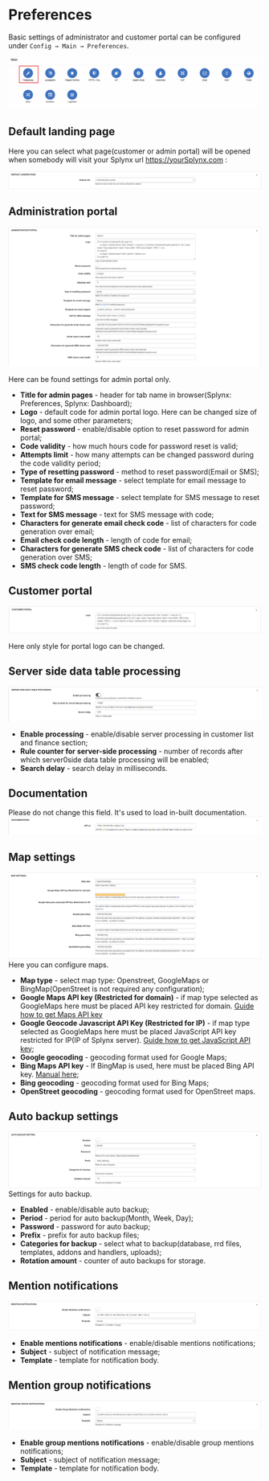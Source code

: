Preferences
==========

Basic settings of administrator and customer portal can be configured under `Config → Main → Preferences`.

![Config menu](main_menu.png)

## Default landing page
Here you can select what page(customer or admin portal) will be opened when somebody will visit your Splynx url https://yourSplynx.com :

![default page](default_page.png)

## Administration portal

![admin portal](admin_portal.png)

Here can be found settings for admin portal only.

* **Title for admin pages** - header for tab name in browser(Splynx: Preferences, Splynx: Dashboard);
* **Logo** - default code for admin portal logo. Here can be changed size of logo, and some other parameters;
* **Reset password** - enable/disable option to reset password for admin portal;
* **Code validity** - how much hours code for password reset is valid;
* **Attempts limit** - how many attempts can be changed password during the code validity period;
* **Type of resetting password** - method to reset password(Email or SMS);
* **Template for email message** - select template for email message to reset password;
* **Template for SMS message** - select template for SMS message to reset password;
* **Text for SMS message** - text for SMS message with code;
* **Characters for generate email check code** - list of characters for code generation over email;
* **Email check code length** - length of code for email;
* **Characters for generate SMS check code** - list of characters for code generation over SMS;
* **SMS check code length** - length of code for SMS.

## Customer portal

![Customer portal](customer_portal.png)

Here only style for portal logo can be changed.

## Server side data table processing

![server side](server_side.png)
* **Enable processing** - enable/disable server processing in customer list and finance section;
* **Rule counter for server-side processing** - number of records after which server0side data table processing will be enabled;
* **Search delay** - search delay in milliseconds.

## Documentation
Please do not change this field. It's used to load in-built documentation.
![documentation](documentation.png)

## Map settings
![map](map_settings.png)
Here you can configure maps.

* **Map type** - select map type: Openstreet, GoogleMaps or BingMap(OpenStreet is not required any configuration);
* **Google Maps API key (Restricted for domain)** - if map type selected as GoogleMaps here must be placed API key restricted for domain. [Guide how to get Maps API key](https://developers.google.com/maps/documentation/javascript/get-api-key)
* **Google Geocode Javascript API Key (Restricted for IP)** - if map type selected as GoogleMaps here must be placed JavaScript API key restricted for IP(IP of Splynx server). [Guide how to get JavaScript API key](https://developers.google.com/maps/documentation/javascript/get-api-key);
* **Google geocoding** - geocoding format used for Google Maps;
* **Bing Maps API key** - If BingMap is used, here must be placed Bing API key. [Manual here](https://docs.microsoft.com/en-us/bingmaps/getting-started/bing-maps-dev-center-help/getting-a-bing-maps-key);
* **Bing geocoding** - geocoding format used for Bing Maps;
* **OpenStreet geocoding** - geocoding format used for OpenStreet maps.

## Auto backup settings
![backup](auto_back_up.png)
Settings for auto backup.

* **Enabled** - enable/disable auto backup;
* **Period** - period for auto backup(Month, Week, Day);
* **Password** - password for auto backup;
* **Prefix** - prefix for auto backup files;
* **Categories for backup** - select what to backup(database, rrd files, templates, addons and handlers, uploads);
* **Rotation amount** - counter of auto backups for storage.

## Mention notifications
![backup](mention_notifications.png)

* **Enable mentions notifications** - enable/disable mentions notifications;
* **Subject** - subject of notification message;
* **Template** - template for notification body.

## Mention group notifications
![backup](mention_group.png)

* **Enable group mentions notifications** - enable/disable group mentions notifications;
* **Subject** - subject of notification message;
* **Template** - template for notification body.
